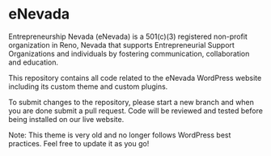 # eNevada
Entrepreneurship Nevada (eNevada) is a 501(c)(3) registered non-profit organization in Reno, Nevada that supports Entrepreneurial Support Organizations and individuals by fostering communication, collaboration and education.

This repository contains all code related to the eNevada WordPress website including its custom theme and custom plugins.

To submit changes to the repository, please start a new branch and when you are done submit a pull request. Code will be reviewed and tested before being installed on our live website.

Note: This theme is very old and no longer follows WordPress best practices. Feel free to update it as you go!
